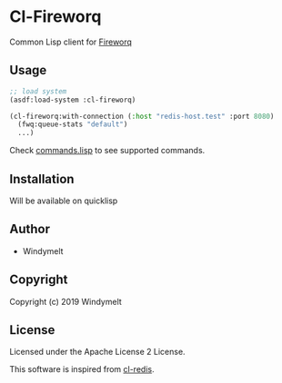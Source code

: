 # Cl-Fireworq

Common Lisp client for [Fireworq](https://github.com/fireworq/fireworq)

## Usage

```lisp
;; load system
(asdf:load-system :cl-fireworq)

(cl-fireworq:with-connection (:host "redis-host.test" :port 8080)
  (fwq:queue-stats "default")
  ...)
```

Check [commands.lisp](https://github.com/windymelt/cl-fireworq/blob/master/src/commands.lisp) to see supported commands.

## Installation

Will be available on quicklisp

## Author

* Windymelt

## Copyright

Copyright (c) 2019 Windymelt

## License

Licensed under the Apache License 2 License.

This software is inspired from [cl-redis](https://github.com/vseloved/cl-redis).
